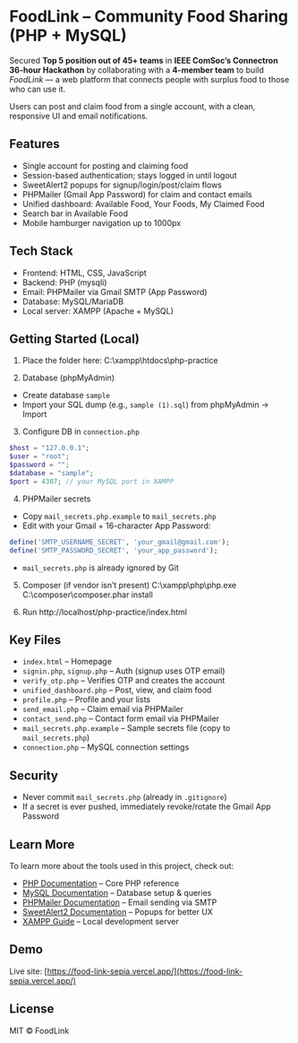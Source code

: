 # FoodLink – Community Food Sharing (PHP + MySQL)

Secured **Top 5 position out of 45+ teams** in **IEEE ComSoc’s Connectron 36-hour Hackathon** by collaborating with a **4-member team** to build *FoodLink* — a web platform that connects people with surplus food to those who can use it.

Users can post and claim food from a single account, with a clean, responsive UI and email notifications.

## Features
- Single account for posting and claiming food
- Session-based authentication; stays logged in until logout
- SweetAlert2 popups for signup/login/post/claim flows
- PHPMailer (Gmail App Password) for claim and contact emails
- Unified dashboard: Available Food, Your Foods, My Claimed Food
- Search bar in Available Food
- Mobile hamburger navigation up to 1000px

## Tech Stack
- Frontend: HTML, CSS, JavaScript
- Backend: PHP (mysqli)
- Email: PHPMailer via Gmail SMTP (App Password)
- Database: MySQL/MariaDB
- Local server: XAMPP (Apache + MySQL)

## Getting Started (Local)
1) Place the folder here:
C:\xampp\htdocs\php-practice


2) Database (phpMyAdmin)
- Create database `sample`
- Import your SQL dump (e.g., `sample (1).sql`) from phpMyAdmin → Import

3) Configure DB in `connection.php`
```php
$host = "127.0.0.1";
$user = "root";
$password = "";
$database = "sample";
$port = 4307; // your MySQL port in XAMPP
```

4) PHPMailer secrets
- Copy `mail_secrets.php.example` to `mail_secrets.php`
- Edit with your Gmail + 16-character App Password:
```php
define('SMTP_USERNAME_SECRET', 'your_gmail@gmail.com');
define('SMTP_PASSWORD_SECRET', 'your_app_password');
```
- `mail_secrets.php` is already ignored by Git

5) Composer (if vendor isn’t present)
C:\xampp\php\php.exe C:\composer\composer.phar install

6) Run
http://localhost/php-practice/index.html


## Key Files
- `index.html` – Homepage
- `signin.php`, `signup.php` – Auth (signup uses OTP email)
- `verify_otp.php` – Verifies OTP and creates the account
- `unified_dashboard.php` – Post, view, and claim food
- `profile.php` – Profile and your lists
- `send_email.php` – Claim email via PHPMailer
- `contact_send.php` – Contact form email via PHPMailer
- `mail_secrets.php.example` – Sample secrets file (copy to `mail_secrets.php`)
- `connection.php` – MySQL connection settings

## Security
- Never commit `mail_secrets.php` (already in `.gitignore`)
- If a secret is ever pushed, immediately revoke/rotate the Gmail App Password

## Learn More
To learn more about the tools used in this project, check out:

- [PHP Documentation](https://www.php.net/docs.php) – Core PHP reference  
- [MySQL Documentation](https://dev.mysql.com/doc/) – Database setup & queries  
- [PHPMailer Documentation](https://github.com/PHPMailer/PHPMailer) – Email sending via SMTP  
- [SweetAlert2 Documentation](https://sweetalert2.github.io/) – Popups for better UX  
- [XAMPP Guide](https://www.apachefriends.org/docs/) – Local development server  

## Demo
Live site: [https://food-link-sepia.vercel.app/](https://food-link-sepia.vercel.app/)

## License
MIT © FoodLink
